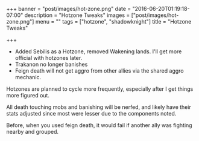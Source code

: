 +++
banner = "post/images/hot-zone.png"
date = "2016-06-20T01:19:18-07:00"
description = "Hotzone Tweaks"
images = ["post/images/hot-zone.png"]
menu = ""
tags = ["hotzone", "shadowknight"]
title = "Hotzone Tweaks"

+++
* Added Sebilis as a Hotzone, removed Wakening lands. I'll get more official with hotzones later.
* Trakanon no longer banishes
* Feign death will not get aggro from other allies via the shared aggro mechanic.
<!--more-->
Hotzones are planned to cycle more frequently, especially after I get things more figured out.

All death touching mobs and banishing will be nerfed, and likely have their stats adjusted since most were lesser due to the components noted.

Before, when you used feign death, it would fail if another ally was fighting nearby and grouped.